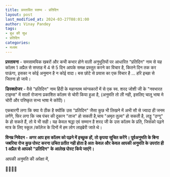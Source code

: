 ```yaml
---
title: प्रस्तावित स्तम्भ - प्रतिदिन
layout: post
last_modified_at: 2024-03-27T08:01:00
author: Vinay Pandey
tags:
- बुध की सुध
- प्रतिदिन
categories:
- मध्यम
---
```

**प्रस्तावना** - समसामयिक खबरों और कभी कभार होने वाली अनुभूतियों पर आधारित "प्रतिदिन" नाम से यह कॉलम 1 अप्रैल से सप्ताह में 4 से 5 दिन आपके समक्ष प्रस्तुत करने का विचार है, कितने दिन तक कर पाऊंगा, इसका न कोई अनुमान है न कोई वादा। बस छोटे से प्रयास का एक विचार है ... हरि इच्छा से जितना हो जाये। 

**डिस्क्लोजर** - वैसे "प्रतिदिन" नाम हिंदी के महानतम व्यंग्यकारों में से एक स्व. शरद जोशी जी के "नवभारत टाइम्स" में सालों रोजाना प्रकाशित कॉलम से चोरी किया हुआ है, (अनुमति तो ली नही, इसलिए चालू भाषा मे चोरी और परिष्कृत सभ्य भाषा मे कॉपी)।

एकबारगी लगा कि क्या ये ठीक है क्योंकि उस "प्रतिदिन" जैसा कुछ भी लिखने में अभी सौ से ज्यादा ही जनम लगेंगे, फिर लगा कि जब पंचर की दुकान "ताज" हो सकती है,चाय "अमृत तुल्य" हो सकती है, लड्डू "ठग्गू" के हो सकते हैं, तो ये भी सही। यह केवल श्रद्धा एवं सम्मान है शरद जी के उस कॉलम के प्रति, जिसको पढ़ने मात्र के लिए  स्कूल /कॉलेज के दिनों में हम लोग लाइब्रेरी जाते थे।

**विनम्र निवेदन - अगर आप इस कॉलम को पढ़ने में इच्छुक हों, तो कृपया सूचित करेंगे। पूर्वअनुमति के बिना जबरिया रोज कुछ पोस्ट करना उचित  प्रतीत नही होता है अतः केवल और केवल आपकी अनुमति के उपरांत ही 1 अप्रैल से आपको "प्रतिदिन" के आलेख पोस्ट किये जाएंगे।**

आपकी अनुमति की अपेक्षा में,

🙏🙏🙏🙏



